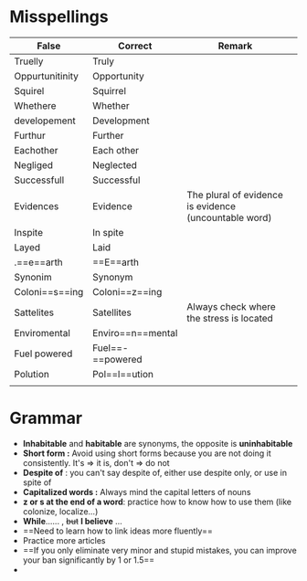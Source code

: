 
# Misspellings

| False           | Correct           | Remark                                                |     |
| --------------- | ----------------- | ----------------------------------------------------- | --- |
| Truelly         | Truly             |                                                       |     |
| Oppurtunitinity | Opportunity       |                                                       |     |
| Squirel         | Squirrel          |                                                       |     |
| Whethere        | Whether           |                                                       |     |
| developement    | Development       |                                                       |     |
| Furthur         | Further           |                                                       |     |
| Eachother       | Each other        |                                                       |     |
| Negliged        | Neglected         |                                                       |     |
| Successfull     | Successful        |                                                       |     |
| Evidences       | Evidence          | The plural of evidence is evidence (uncountable word) |     |
| Inspite         | In spite          |                                                       |     |
| Layed           | Laid              |                                                       |     |
| .==e==arth      | ==E==arth         |                                                       |     |
| Synonim         | Synonym           |                                                       |     |
| Coloni==s==ing  | Coloni==z==ing    |                                                       |     |
| Sattelites      | Satellites        | Always check where the stress is located              |     |
| Enviromental    | Enviro==n==mental |                                                       |     |
| Fuel powered    | Fuel==-==powered  |                                                       |     |
| Polution        | Pol==l==ution     |                                                       |     |
|                 |                   |                                                       |     |


# Grammar

- **Inhabitable** and **habitable** are synonyms, the opposite is **uninhabitable**
- **Short form :** Avoid using short forms because you are not doing it consistently. It's => it is, don't => do not
- **Despite of** : you can't say despite of, either use despite only, or use in spite of
- **Capitalized words :** Always mind the capital letters of nouns
- **z or s at the end of a word**: practice how to know how to use them (like colonize, localize...) 
- **While**...... , ~~but~~ **I believe** ...
- ==Need to learn how to link ideas more fluently==
- Practice more articles
- ==If you only eliminate very minor and stupid mistakes, you can improve your ban significantly by 1 or 1.5==
- 